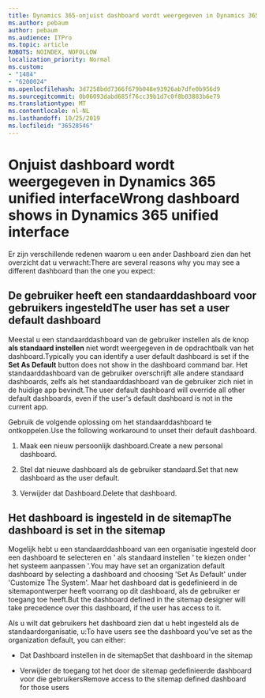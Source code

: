 ```yaml
---
title: Dynamics 365-onjuist dashboard wordt weergegeven in Dynamics 365 unified interface
ms.author: pebaum
author: pebaum
ms.audience: ITPro
ms.topic: article
ROBOTS: NOINDEX, NOFOLLOW
localization_priority: Normal
ms.custom:
- "1484"
- "6200024"
ms.openlocfilehash: 3d7258bdd7366f679b048e93926ab7dfe0b956d9
ms.sourcegitcommit: 0b06093dabd685f76cc39b1d7c0f8b03883b6e79
ms.translationtype: MT
ms.contentlocale: nl-NL
ms.lasthandoff: 10/25/2019
ms.locfileid: "36528546"
---
```

# <a name="wrong-dashboard-shows-in-dynamics-365-unified-interface"></a><span data-ttu-id="52f82-102">Onjuist dashboard wordt weergegeven in Dynamics 365 unified interface</span><span class="sxs-lookup"><span data-stu-id="52f82-102">Wrong dashboard shows in Dynamics 365 unified interface</span></span>

<span data-ttu-id="52f82-103">Er zijn verschillende redenen waarom u een ander Dashboard zien dan het overzicht dat u verwacht:</span><span class="sxs-lookup"><span data-stu-id="52f82-103">There are several reasons why you may see a different dashboard than the one you expect:</span></span>

## <a name="the-user-has-set-a-user-default-dashboard"></a><span data-ttu-id="52f82-104">De gebruiker heeft een standaarddashboard voor gebruikers ingesteld</span><span class="sxs-lookup"><span data-stu-id="52f82-104">The user has set a user default dashboard</span></span> 

<span data-ttu-id="52f82-105">Meestal u een standaarddashboard van de gebruiker instellen als de knop **als standaard instellen** niet wordt weergegeven in de opdrachtbalk van het dashboard.</span><span class="sxs-lookup"><span data-stu-id="52f82-105">Typically you can identify a user default dashboard is set if the **Set As Default** button does not show in the dashboard command bar.</span></span> <span data-ttu-id="52f82-106">Het standaarddashboard van de gebruiker overschrijft alle andere standaard dashboards, zelfs als het standaarddashboard van de gebruiker zich niet in de huidige app bevindt.</span><span class="sxs-lookup"><span data-stu-id="52f82-106">The user default dashboard will override all other default dashboards, even if the user's default dashboard is not in the current app.</span></span>

<span data-ttu-id="52f82-107">Gebruik de volgende oplossing om het standaarddashboard te ontkoppelen.</span><span class="sxs-lookup"><span data-stu-id="52f82-107">Use the following workaround to unset their default dashboard.</span></span>

1. <span data-ttu-id="52f82-108">Maak een nieuw persoonlijk dashboard.</span><span class="sxs-lookup"><span data-stu-id="52f82-108">Create a new personal dashboard.</span></span>

2. <span data-ttu-id="52f82-109">Stel dat nieuwe dashboard als de gebruiker standaard.</span><span class="sxs-lookup"><span data-stu-id="52f82-109">Set that new dashboard as the user default.</span></span>

3. <span data-ttu-id="52f82-110">Verwijder dat Dashboard.</span><span class="sxs-lookup"><span data-stu-id="52f82-110">Delete that dashboard.</span></span>

## <a name="the-dashboard-is-set-in-the-sitemap"></a><span data-ttu-id="52f82-111">Het dashboard is ingesteld in de sitemap</span><span class="sxs-lookup"><span data-stu-id="52f82-111">The dashboard is set in the sitemap</span></span>

<span data-ttu-id="52f82-112">Mogelijk hebt u een standaarddashboard van een organisatie ingesteld door een dashboard te selecteren en ' als standaard instellen ' te kiezen onder ' het systeem aanpassen '.</span><span class="sxs-lookup"><span data-stu-id="52f82-112">You may have set an organization default dashboard by selecting a dashboard and choosing 'Set As Default' under 'Customize The System'.</span></span> <span data-ttu-id="52f82-113">Maar het dashboard dat is gedefinieerd in de sitemapontwerper heeft voorrang op dit dashboard, als de gebruiker er toegang toe heeft.</span><span class="sxs-lookup"><span data-stu-id="52f82-113">But the dashboard defined in the sitemap designer will take precedence over this dashboard, if the user has access to it.</span></span>

<span data-ttu-id="52f82-114">Als u wilt dat gebruikers het dashboard zien dat u hebt ingesteld als de standaardorganisatie, u:</span><span class="sxs-lookup"><span data-stu-id="52f82-114">To have users see the dashboard you've set as the organization default, you can either:</span></span>

* <span data-ttu-id="52f82-115">Dat Dashboard instellen in de sitemap</span><span class="sxs-lookup"><span data-stu-id="52f82-115">Set that dashboard in the sitemap</span></span>

* <span data-ttu-id="52f82-116">Verwijder de toegang tot het door de sitemap gedefinieerde dashboard voor die gebruikers</span><span class="sxs-lookup"><span data-stu-id="52f82-116">Remove access to the sitemap defined dashboard for those users</span></span>
